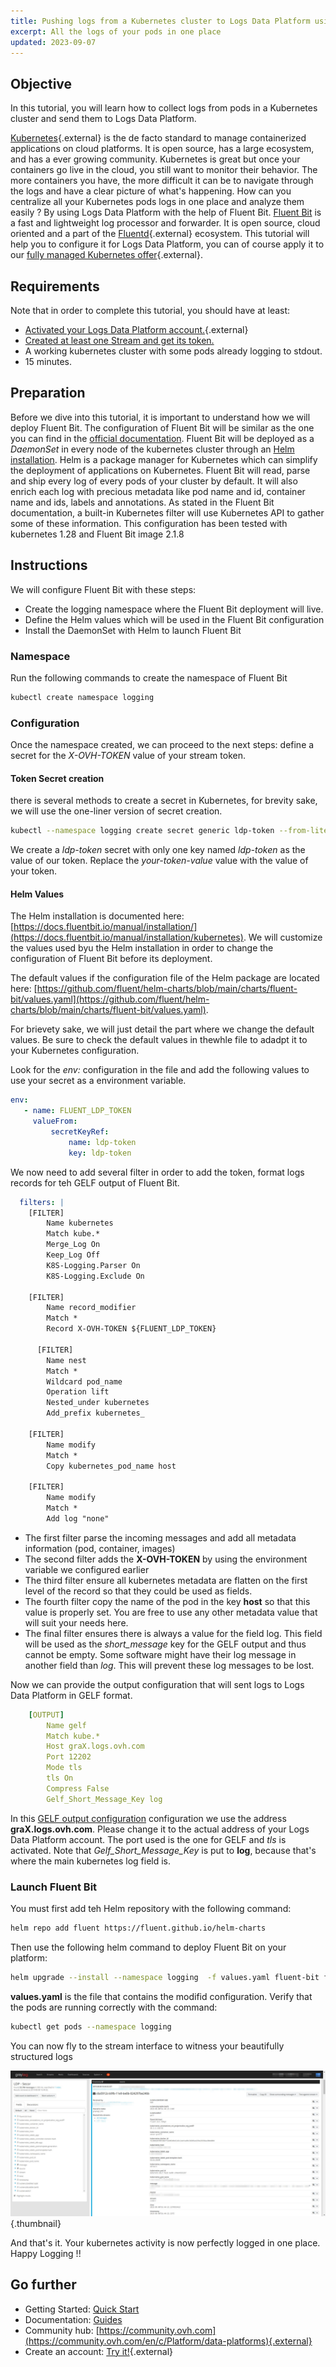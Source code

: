 ```yaml
---
title: Pushing logs from a Kubernetes cluster to Logs Data Platform using Fluent Bit
excerpt: All the logs of your pods in one place
updated: 2023-09-07
---
```


## Objective

In this tutorial, you will learn how to collect logs from pods in a Kubernetes cluster and send them to Logs Data Platform.

[Kubernetes](https://kubernetes.io/){.external} is the de facto standard to manage containerized applications on cloud platforms. It is open source, has a large ecosystem, and has a ever growing community. Kubernetes is great but once your containers go live in the cloud, you still want to monitor their behavior. The more containers you have, the more difficult it can be to navigate through the logs and have a clear picture of what's happening. How can you centralize all your Kubernetes pods logs in one place and analyze them easily ? By using Logs Data Platform with the help of Fluent Bit. [Fluent Bit](https://fluentbit.io/) is a fast and lightweight log processor and forwarder. It is open source, cloud oriented and a part of the [Fluentd](https://fluentd.org/){.external} ecosystem. This tutorial will help you to configure it for Logs Data Platform, you can of course apply it to our [fully managed Kubernetes offer](https://www.ovhcloud.com/en-ie/public-cloud/kubernetes/){.external}.

## Requirements

Note that in order to complete this tutorial, you should have at least:

- [Activated your Logs Data Platform account.](https://www.ovh.co.uk/order/express/#/new/express/resume?products=~%28~%28planCode~%27logs-account~productId~%27logs%29){.external}
- [Created at least one Stream and get its token.](/pages/manage_and_operate/observability/logs_data_platform/getting_started_quick_start)
- A working kubernetes cluster with some pods already logging to stdout.
- 15 minutes.

## Preparation

Before we dive into this tutorial, it is important to understand how we will deploy Fluent Bit. The configuration of Fluent Bit will be similar as the one you can find in the [official documentation](https://docs.fluentbit.io/manual/installation/kubernetes). Fluent Bit will be deployed as a *DaemonSet* in every node of the kubernetes cluster through an [Helm installation](https://helm.sh). Helm is a package manager for Kubernetes which can simplify the deployment of applications on Kubernetes. Fluent Bit will read, parse and ship every log of every pods of your cluster by default. It will also enrich each log with precious metadata like pod name and id, container name and ids, labels and annotations. As stated in the Fluent Bit documentation, a built-in Kubernetes filter will use Kubernetes API to gather some of these information. This configuration has been tested with kubernetes 1.28 and Fluent Bit image 2.1.8

## Instructions

We will configure Fluent Bit with these steps:

- Create the logging namespace where the Fluent Bit deployment will live.
- Define the Helm values which will be used in the Fluent Bit configuration
- Install the DaemonSet with Helm to launch Fluent Bit

### Namespace

Run the following commands to create the namespace of Fluent Bit

```bash
kubectl create namespace logging
```

### Configuration

Once the namespace created, we can proceed to the next steps: define a secret for the *X-OVH-TOKEN* value of your stream token.

#### Token Secret creation

there is several methods to create a secret in Kubernetes, for brevity sake, we will use the one-liner version of secret creation.

```bash
kubectl --namespace logging create secret generic ldp-token --from-literal=ldp-token=<your-token-value>
```

We create a *ldp-token* secret with only one key named *ldp-token* as the value of our token. Replace the *your-token-value* value with the value of your token.

#### Helm Values

The Helm installation is documented here: [https://docs.fluentbit.io/manual/installation/](https://docs.fluentbit.io/manual/installation/kubernetes). We will customize the values used byu the Helm installation in order to change the configuration of Fluent Bit before its deployment.

The default values if the configuration file of the Helm package are located here: [https://github.com/fluent/helm-charts/blob/main/charts/fluent-bit/values.yaml](https://github.com/fluent/helm-charts/blob/main/charts/fluent-bit/values.yaml).

For brievety sake, we will just detail the part where we change the default values. Be sure to check the default values in thewhle file to adadpt it to your Kubernetes configuration.


Look for the *env:* configuration in the file and add the following values to use your secret as a environment variable.

```yaml
env:
   - name: FLUENT_LDP_TOKEN
     valueFrom:
         secretKeyRef:
             name: ldp-token
             key: ldp-token
```

We now need to add several filter in order to add the token, format logs records for teh GELF output of Fluent Bit.


```yaml
  filters: |
    [FILTER]
        Name kubernetes
        Match kube.*
        Merge_Log On
        Keep_Log Off
        K8S-Logging.Parser On
        K8S-Logging.Exclude On

    [FILTER]
        Name record_modifier
        Match *
        Record X-OVH-TOKEN ${FLUENT_LDP_TOKEN}

      [FILTER]
        Name nest
        Match *
        Wildcard pod_name
        Operation lift
        Nested_under kubernetes
        Add_prefix kubernetes_

    [FILTER]
        Name modify
        Match *
        Copy kubernetes_pod_name host

    [FILTER]
        Name modify
        Match *
        Add log "none"
```

- The first filter parse the incoming messages and add all metadata information (pod, container, images)
- The second filter adds the **X-OVH-TOKEN** by using the environment variable we configured earlier
- The third filter ensure all kubernetes metadata are flatten on the first level of the record so that they could be used as fields.
- The fourth filter copy the name of the pod in the key **host** so that this value is properly set. You are free to use any other metadata value that will suit your needs here.
- The final filter ensures there is always a value for the field log. This field will be used as the *short_message* key for the GELF output and thus cannot be empty. Some software might have their log message in another field than *log*. This will prevent these log messages to be lost.

Now we can provide the output configuration that will sent logs to Logs Data Platform in GELF format.


```yaml
    [OUTPUT]
        Name gelf
        Match kube.*
        Host graX.logs.ovh.com
        Port 12202
        Mode tls
        tls On
        Compress False
        Gelf_Short_Message_Key log
```

In this [GELF output configuration](https://docs.fluentbit.io/manual/pipeline/outputs/gelf) configuration we use the address **graX.logs.ovh.com**. Please change it to the actual address of your Logs Data Platform account. The port used is the one for GELF and *tls* is activated. Note that *Gelf_Short_Message_Key* is put to **log**, because that's where the main kubernetes log field is.


### Launch Fluent Bit

You must first add teh Helm repository with the following command:

```bash
helm repo add fluent https://fluent.github.io/helm-charts
```

Then use the following helm command to deploy Fluent Bit on your platform:

```bash
helm upgrade --install --namespace logging  -f values.yaml fluent-bit fluent/fluent-bit
```

**values.yaml** is the file that contains the modifid configuration.
Verify that the pods are running correctly with the command:

```bash
kubectl get pods --namespace logging
```

You can now fly to the stream interface to witness your beautifully structured logs

![kube_graylog](images/kube_graylog.png){.thumbnail}

And that's it. Your kubernetes activity is now perfectly logged in one place. Happy Logging !!

## Go further

- Getting Started: [Quick Start](/pages/manage_and_operate/observability/logs_data_platform/getting_started_quick_start)
- Documentation: [Guides](/products/public-cloud-data-platforms-logs-data-platform)
- Community hub: [https://community.ovh.com](https://community.ovh.com/en/c/Platform/data-platforms){.external}
- Create an account: [Try it!](https://www.ovh.com/fr/order/express/#/express/review?products=~(~(planCode~'logs-account~productId~'logs))){.external}

